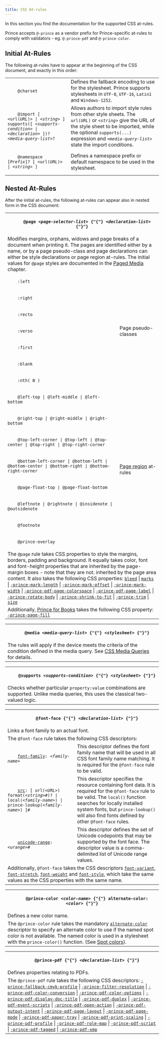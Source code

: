 ```yaml
---
title: CSS At-rules
---
```


<link rel="preconnect" href="https://fonts.googleapis.com"/>
<link rel="preconnect" href="https://fonts.gstatic.com" crossorigin/>
<link href="https://fonts.googleapis.com/css2?family=Public+Sans:ital,wght@0,100..900;1,100..900&amp;display=swap" rel="stylesheet"/>

In this section you find the documentation for the supported CSS at-rules.

Prince accepts `@-prince` as a vendor prefix for Prince-specific at-rules to comply with validators - eg. `@-prince-pdf` and `@-prince-color`.

## Initial At-Rules

The following at-rules have to appear at the beginning of the CSS document, and exactly in this order:

<table className="grid">
<tr>
<td id="at-charset">
    <code>
    @charset
    </code>
</td>
<td>Defines the fallback encoding to use for the stylesheet. Prince supports stylesheets
in <code>UTF-8</code>, <code>UTF-16</code>, <code>Latin1</code> and <code>Windows-1252</code>.</td>
</tr>
<tr>
<td id="at-import">
    <code>
    @import [ &lt;url(<i>URL</i>)&gt; | &lt;<i>string</i>&gt; ] supports([ &lt;<i>supports-condition</i>&gt; | &lt;<i>declaration</i>&gt; ])? &lt;<i>media-query-list</i>&gt;?
    </code>
</td>
<td>Allows authors to import style rules from other style sheets. The <code>url(<i>URL</i>)</code> or <code>&lt;<i>string</i>&gt;</code> give the URL of the style sheet to be imported, while the optional <code>supports(...)</code> expression and <code>&lt;<i>media-query-list</i>&gt;</code> state the import conditions.</td>
</tr>
<tr>
<td id="at-namespace">
    <code>
    @namespace [<i>Prefix</i>]? [ &lt;url(<i>URL</i>)&gt; | &lt;<i>string</i>&gt; ]
    </code>
</td>
<td>Defines a namespace prefix or default namespace to be used in the stylesheet.</td>
</tr>
</table>

## Nested At-Rules

After the initial at-rules, the following at-rules can appear also in nested form in the CSS document:

<table className="grid">
<tr>
<th colSpan="2" id="at-page" scope="col">
    <code>
    @page &lt;<i>page-selector-list</i>&gt; {"{"} &lt;<i>declaration-list</i>&gt; {"}"}
    </code>
</th>
</tr>
<tr>
<td colSpan="2">Modifies margins, orphans, widows and page breaks of a document when printing it. The pages are identified either by a name, or by a page pseudo-class and page declarations can either be style declarations or page region at-rules. The initial values for <code>@page</code> styles are documented in the <a href="/doc/paged">Paged Media</a> chapter.</td>
</tr>
<tr>
<td>
    <code>
    :left
    </code>
</td>
<td rowSpan="7">Page pseudo-classes</td>
</tr>
<tr>
<td>
    <code>
    :right
    </code>
</td>
</tr>
<tr>
<td>
    <code>
    :recto
    </code>
</td>
</tr>
<tr>
<td>
    <code>
    :verso
    </code>
</td>
</tr>
<tr>
<td>
    <code>
    :first
    </code>
</td>
</tr>
<tr>
<td>
    <code>
    :blank
    </code>
</td>
</tr>
<tr>
<td>
    <code>
    :nth( <i>N</i> )
    </code>
</td>
</tr>
<tr>
<td>
    <code>
    @left-top | @left-middle | @left-bottom
    </code>
</td>
<td rowSpan="8"><a href="/doc/paged#page-regions">Page region</a> at-rules</td>
</tr>
<tr>
<td>
    <code>
    @right-top | @right-middle | @right-bottom
    </code>
</td>
</tr>
<tr>
<td>
    <code>
    @top-left-corner | @top-left | @top-center | @top-right | @top-right-corner
    </code>
</td>
</tr>
<tr>
<td>
    <code>
    @bottom-left-corner | @bottom-left | @bottom-center | @bottom-right | @bottom-right-corner
    </code>
</td>
</tr>
<tr>
<td>
    <code>
    @page-float-top | @page-float-bottom
    </code>
</td>
</tr>
<tr>
<td>
    <code>
    @leftnote | @rightnote | @insidenote | @outsidenote
    </code>
</td>
</tr>
<tr>
<td>
    <code>
    @footnote
    </code>
</td>
</tr>
<tr>
<td>
    <code>
    @prince-overlay
    </code>
</td>
</tr>
<tr>
<td colSpan="2">The <code>@page</code> rule takes CSS properties to style the margins, borders, padding and background. It equally takes color, font and font-height properties that are inherited by the page-margin boxes - note that they are not. inherited by the page area content.  It also takes the following CSS properties: <code><a href="/doc/css-props#prop-bleed">bleed</a></code> | <code><a href="/doc/css-props#prop-marks">marks</a></code> | <code><a href="/doc/css-props#prop-prince-mark-length">-prince-mark-length</a></code> | <code><a href="/doc/css-props#prop-prince-mark-offset">-prince-mark-offset</a></code> | <code><a href="/doc/css-props#prop-prince-mark-width">-prince-mark-width</a></code> | <code><a href="/doc/css-props#prop-prince-pdf-page-colorspace">-prince-pdf-page-colorspace</a></code> | <code><a href="/doc/css-props#prop-prince-pdf-page-label">-prince-pdf-page-label</a></code> | <code><a href="/doc/css-props#prop-prince-rotate-body">-prince-rotate-body</a></code> | <code><a href="/doc/css-props#prop-prince-shrink-to-fit">-prince-shrink-to-fit</a></code> | <code><a href="/doc/css-props#prop-prince-trim">-prince-trim</a></code> | <code><a href="/doc/css-props#prop-size">size</a></code> </td>
</tr>
<tr>
<td colSpan="2">Additionally, <a href="/doc/prince-for-books">Prince for Books</a> takes the following CSS property: <code><a href="/doc/css-props#prop-prince-page-fill">-prince-page-fill</a></code> </td>
</tr>
</table>

<table className="grid">
<tr>
<th id="at-media">
    <code>
    @media &lt;<i>media-query-list</i>&gt; {"{"} &lt;<i>stylesheet</i>&gt; {"}"}
    </code>
</th>
</tr>
<tr>
<td>The rules will apply if the device meets the criteria of the condition defined in the media query. See <a href="/doc/css-media-queries">CSS Media Queries</a> for details.</td>
</tr>
</table>

<table className="grid">
<tr>
<th id="at-supports">
    <code>
    @supports &lt;<i>supports-condition</i>&gt; {"{"} &lt;<i>stylesheet</i>&gt; {"}"}
    </code>
</th>
</tr>
<tr>
<td>Checks whether particular <code>property:value</code> combinations are supported.
Unlike media queries, this uses the classical two-valued logic.</td>
</tr>
</table>

<table className="grid">
<tr>
<th colSpan="2" id="at-font-face">
    <code>
    @font-face {"{"} &lt;<i>declaration-list</i>&gt; {"}"}
    </code>
</th>
</tr>
<tr>
<td colSpan="2">Links a font family to an actual font.</td>
</tr>
<tr>
<td colSpan="2">The <code>@font-face</code> rule takes the following CSS descriptors:</td>
</tr>
<tr>
<td>
    <code>
    <a href="/doc/css-props#prop-font-family">font-family</a>: &lt;<i>family-name</i>&gt;
    </code>
</td>
<td>This descriptor defines the font family name that will be used in all CSS font family name matching. It is required for the <code>@font-face</code> rule to be valid.</td>
</tr>
<tr>
<td>
    <code>
    <a href="/doc/css-props#prop-src">src</a>: [ url(&lt;<i>URL</i>&gt;) format(&lt;<i>string</i>&gt;#)? | local(&lt;<i>family-name</i>&gt;) | prince-lookup(&lt;<i>family-name</i>&gt;) ]#
    </code>
</td>
<td>This descriptor specifies the resource containing font data. It is required for the <code>@font-face</code> rule to be valid. The <code>local()</code> function searches for locally installed system fonts, but <code>prince-lookup()</code> will also find fonts defined by other <code>@font-face</code> rules.</td>
</tr>
<tr>
<td>
    <code>
    <a href="/doc/css-props#prop-unicode-range">unicode-range</a>: &lt;<i>urange</i>&gt;#
    </code>
</td>
<td>This descriptor defines the set of Unicode codepoints that may be supported by the font face. The descriptor value is a comma-delimited list of Unicode range values.</td>
</tr>
<tr>
<td colSpan="2">Additionally, <code>@font-face</code> takes the CSS descriptors <code><a href="/doc/css-props#prop-font-variant">font-variant</a></code>, <code><a href="/doc/css-props#prop-font-stretch">font-stretch</a></code>, <code><a href="/doc/css-props#prop-font-weight">font-weight</a></code> and <code><a href="/doc/css-props#prop-font-style">font-style</a></code>, which take the same values as the CSS properties with the same name.</td>
</tr>
</table>

<table className="grid">
<tr>
<th colSpan="2" id="at-prince-color">
    <code>
    @prince-color &lt;<i>color-name</i>&gt; {"{"} alternate-color: &lt;<i>color</i>&gt; {"}"}
    </code>
</th>
</tr>
<tr>
<td colSpan="2">Defines a new color name.</td>
</tr>
<tr>
<td colSpan="2">The <code>@prince-color</code> rule takes the mandatory <code><a href="/doc/css-props#prop-alternate-color">alternate-color</a></code> descriptor to specify an alternate color to use if the named spot color is not available.  The named color is used in a stylesheet with the <code>prince-color()</code> function.  (See <a href="/doc/graphics#spot-colors">Spot colors</a>).</td>
</tr>
</table>

<table className="grid">
<tr>
<th colSpan="2" id="at-prince-pdf">
    <code>
    @prince-pdf {"{"} &lt;<i>declaration-list</i>&gt; {"}"}
    </code>
</th>
</tr>
<tr>
<td colSpan="2">Defines properties relating to PDFs.</td>
</tr>
<tr>
<td colSpan="2">The <code>@prince-pdf</code> rule takes the following CSS descriptors: <code><a href="/doc/css-props#prop-prince-fallback-cmyk-profile">-prince-fallback-cmyk-profile</a></code> | <code><a href="/doc/css-props#prop-prince-filter-resolution">-prince-filter-resolution</a></code> | <code><a href="/doc/css-props#prop-prince-pdf-color-conversion">-prince-pdf-color-conversion</a></code> | <code><a href="/doc/css-props#prop-prince-pdf-color-options">-prince-pdf-color-options</a></code> | <code><a href="/doc/css-props#prop-prince-pdf-display-doc-title">-prince-pdf-display-doc-title</a></code> | <code><a href="/doc/css-props#prop-prince-pdf-duplex">-prince-pdf-duplex</a></code> | <code><a href="/doc/css-props#prop-prince-pdf-event-scripts">-prince-pdf-event-scripts</a></code> | <code><a href="/doc/css-props#prop-prince-pdf-open-action">-prince-pdf-open-action</a></code> | <code><a href="/doc/css-props#prop-prince-pdf-output-intent">-prince-pdf-output-intent</a></code> | <code><a href="/doc/css-props#prop-prince-pdf-page-layout">-prince-pdf-page-layout</a></code> | <code><a href="/doc/css-props#prop-prince-pdf-page-mode">-prince-pdf-page-mode</a></code> | <code><a href="/doc/css-props#prop-prince-pdf-paper-tray">-prince-pdf-paper-tray</a></code> | <code><a href="/doc/css-props#prop-prince-pdf-print-scaling">-prince-pdf-print-scaling</a></code> | <code><a href="/doc/css-props#prop-prince-pdf-profile">-prince-pdf-profile</a></code> | <code><a href="/doc/css-props#prop-prince-pdf-role-map">-prince-pdf-role-map</a></code> | <code><a href="/doc/css-props#prop-prince-pdf-script">-prince-pdf-script</a></code> | <code><a href="/doc/css-props#prop-prince-pdf-tagged">-prince-pdf-tagged</a></code> | <code><a href="/doc/css-props#prop-prince-pdf-xmp">-prince-pdf-xmp</a></code></td>
</tr>
</table>
